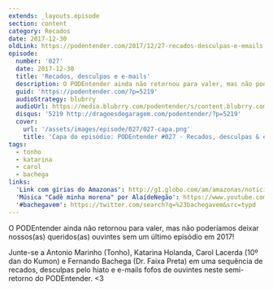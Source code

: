 ```yaml
---
extends: _layouts.episode
section: content
category: Recados
date: 2017-12-30
oldLink: https://podentender.com/2017/12/27-recados-desculpas-e-emails.html
episode:
  number: '027'
  date: 2017-12-30
  title: 'Recados, desculpas e e-mails'
  description: O PODEntender ainda não retornou para valer, mas não poderíamos deixar nossos(as) queridos(as) ouvintes sem um último episódio em 2017!
  guid: 'https://podentender.com/?p=5219'
  audioStrategy: blubrry
  audioUrl: https://media.blubrry.com/podentender/s/content.blubrry.com/podentender/PODEntender_027.mp3
  disqus: '5219 http://dragoesdegaragem.com/podentender/?p=5219'
  cover:
    url: '/assets/images/episode/027/027-capa.png'
    title: 'Capa do episódio: PODEntender #027 - Recados, desculpas & e-mails'
tags:
  - tonho
  - katarina
  - carol
  - bachega
links:
  'Link com gírias do Amazonas': http://g1.globo.com/am/amazonas/noticia/2014/06/g1-lanca-desafio-em-manaus-e-gringos-se-arriscam-em-girias-do-amazones.htm
  'Música "Cadê minha morena" por AlaídeNegão': https://www.youtube.com/watch?v=8CRIM_i2QFI
  '#bachegavem': https://twitter.com/search?q=%23bachegavem&src=typd
---
```


O PODEntender ainda não retornou para valer, mas não poderíamos deixar nossos(as) queridos(as)
ouvintes sem um último episódio em 2017!

Junte-se a Antonio Marinho (Tonho), Katarina Holanda, Carol Lacerda (10º dan do Kumon)
e Fernando Bachega (Dr. Faixa Preta) em uma sequência de recados, desculpas pelo hiato e
e-mails fofos de ouvintes neste semi-retorno do PODEntender. <3
